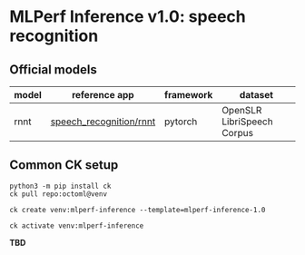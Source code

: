 ﻿# MLPerf Inference v1.0: speech recognition

## Official models

| model | reference app | framework | dataset |
| ---- | ---- | ---- | ---- |
| rnnt | [speech_recognition/rnnt](https://github.com/mlperf/inference/tree/r1.0/speech_recognition/rnnt) | pytorch | OpenSLR LibriSpeech Corpus |


## Common CK setup

```
python3 -m pip install ck
ck pull repo:octoml@venv

ck create venv:mlperf-inference --template=mlperf-inference-1.0

ck activate venv:mlperf-inference
```



**TBD**
